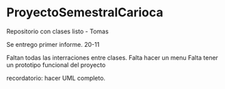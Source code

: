 # ProyectoSemestralCarioca

Repositorio con clases listo - Tomas

Se entrego primer informe. 20-11

Faltan todas las interraciones entre clases. 
Falta hacer un menu
Falta tener un prototipo funcional del proyecto

recordatorio: hacer UML completo.
